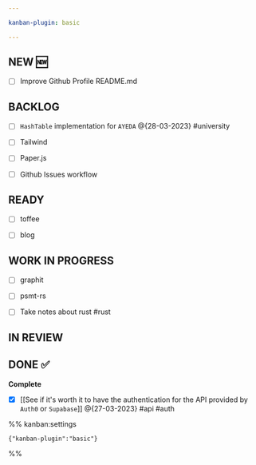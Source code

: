```yaml
---

kanban-plugin: basic

---
```


## NEW :new:

- [ ] Improve Github Profile README.md


## BACKLOG

- [ ] `HashTable` implementation for `AYEDA`  @{28-03-2023} #university
- [ ] Tailwind
- [ ] Paper.js
- [ ] Github Issues workflow


## READY

- [ ] toffee
- [ ] blog


## WORK IN PROGRESS

- [ ] graphit
- [ ] psmt-rs
- [ ] Take notes about rust #rust


## IN REVIEW



## DONE :white_check_mark:

**Complete**
- [x] [[See if it's worth it to have the authentication for the API provided by `Auth0` or  `Supabase`]] @{27-03-2023} #api #auth




%% kanban:settings
```
{"kanban-plugin":"basic"}
```
%%